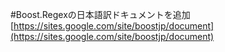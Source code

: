 #Boost.Regexの日本語訳ドキュメントを追加
[https://sites.google.com/site/boostjp/document](https://sites.google.com/site/boostjp/document) 